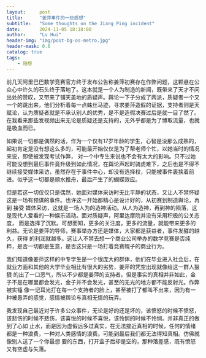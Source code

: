 ```yaml
---
layout:     post
title:      "姜萍事件的一些感想"
subtitle:   "Some thoughts on the Jiang Ping incident"
date:       2024-11-05 18:18:00
author:     "Lv Hui"
header-img: "img/post-bg-os-metro.jpg"
header-mask: 0.6
catalog: true
tags:
    - 随想
---
```


前几天阿里巴巴数学竞赛官方终于发布公告称姜萍初赛存在作弊问题，这颗悬在公众心中许久的石头终于落地了。这本就是一个人为制造的新闻，既带来了天才不问
出处的赞叹，又带来了铺天盖地的质疑声。舆论一下子分成了两派，质疑者一个又一个的跳出来，他们分析着每一点蛛丝马迹，寻求姜萍造假的证据，支持者则是天
赋论，认为质疑者就是不承认别人的优秀，是不是造假决赛过后是就一目了然了。在我看来那些发视频出来无论是质疑还是支持的，无外乎都是为了博取流量，也就
是吸血而已。

如果说一切都是偶然的话，作为一个仅有17岁年龄的学生，心智是没那么成熟的，起初肯定是没有想这么多的，可能最开始仅仅是为了帮老师个忙，以她当时的情况
来说，即使被发现考试作弊， 对一个中专生来说也不会有太大的影响。只不过她可能没想到最后事件竟升级到如此情况，在舆论声起时骑虎难下，之后也是不得不
继续接受媒体采访，虽然存在于事件中心，却没有选择权，只能被事件裹挟着前进。似乎这一切都是顺水推舟，最后产生了的蝴蝶效应。

但是若这一切仅仅只是偶然，她面对媒体采访时无比平静的状态，又让人不禁怀疑这是一场有预谋的事件。也许这一开始都精心是设计好的，从初赛到制造舆论，再到
接受 媒体采访，这就是一场人为的造神活动。从人为造神，再到神的陨落，这是现代人爱看的一种娱乐活动。面对质疑声，阿里达摩院并没有采用积极的公关态度，
而是选择了沉默。可想而知，更多的关注度，更多的流量，就能带来更多的利益。无论是姜萍的导师，赛事举办方还是媒体，大家都是获益者，事件发酵的越久，获得
的利润就越多。这让人不禁去想一个商业公司举办的数学竞赛是否纯粹，是否一切都是生意，是否这只是一场打着竞赛幌子的商业行为。

我们知道像姜萍这样的中专学生是一个很庞大的群体，他们在毕业进入社会后，在就业方面和其他的大学毕业相比有很大的劣势，姜萍的凭空出现就像给这一群人狠狠
的出了一口恶气，所以不少都是姜萍的支持者。但是事实的真相并非如此，金子不是在哪里都会发光，金子并不会发光，甚至的无光的地方都不能反射光。作弊被实锤
像一记耳光打在每一个支持者的脸上，甚至被打了都叫不出来，因为有一种被愚弄的感觉，感情被舆论与真相无情的玩弄。

我发现自己最近对于许多公众事件，无论是好的还是坏的，该愤怒的时候不愤怒，该悲伤的时候不悲伤，该喜悦的时候不喜悦，该怜悯的时候不怜悯。并非真正的做到了心如
止水，而是因为虚假远多过真实，在无法接近真相的时候，任何的情绪都是一种浪费，一种对人类感情的浪费。可能到最后我们都无法得知真相。仿佛就像别人送了一个你最想
要的东西，打开盒子后却是空的，那种落差感，既有愤怒又有空虚与失落。